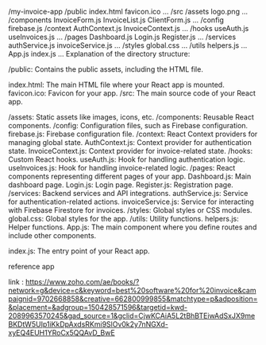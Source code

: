 /my-invoice-app
/public
index.html
favicon.ico
...
/src
/assets
logo.png
...
/components
InvoiceForm.js
InvoiceList.js
ClientForm.js
...
/config
firebase.js
/context
AuthContext.js
InvoiceContext.js
...
/hooks
useAuth.js
useInvoices.js
...
/pages
Dashboard.js
Login.js
Register.js
...
/services
authService.js
invoiceService.js
...
/styles
global.css
...
/utils
helpers.js
...
App.js
index.js
...
Explanation of the directory structure:

/public: Contains the public assets, including the HTML file.

index.html: The main HTML file where your React app is mounted.
favicon.ico: Favicon for your app.
/src: The main source code of your React app.

/assets: Static assets like images, icons, etc.
/components: Reusable React components.
/config: Configuration files, such as Firebase configuration.
firebase.js: Firebase configuration file.
/context: React Context providers for managing global state.
AuthContext.js: Context provider for authentication state.
InvoiceContext.js: Context provider for invoice-related state.
/hooks: Custom React hooks.
useAuth.js: Hook for handling authentication logic.
useInvoices.js: Hook for handling invoice-related logic.
/pages: React components representing different pages of your app.
Dashboard.js: Main dashboard page.
Login.js: Login page.
Register.js: Registration page.
/services: Backend services and API integrations.
authService.js: Service for authentication-related actions.
invoiceService.js: Service for interacting with Firebase Firestore for invoices.
/styles: Global styles or CSS modules.
global.css: Global styles for the app.
/utils: Utility functions.
helpers.js: Helper functions.
App.js: The main component where you define routes and include other components.

index.js: The entry point of your React app.

reference app

link : https://www.zoho.com/ae/books/?network=g&device=c&keyword=best%20software%20for%20invoice&campaignid=9702668858&creative=662800999855&matchtype=p&adposition=&placement=&adgroup=150428571596&targetid=kwd-2089963570245&gad_source=1&gclid=CjwKCAiA5L2tBhBTEiwAdSxJX9meBKDtW5UIp1iKkDpAxdsRKmi9SlOv0k2y7nNGXd-xyEQ4EUH1YRoCx5QQAvD_BwE
